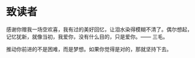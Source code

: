# 致读者

感谢你赠我一场空欢喜，我有过的美好回忆，让泪水染得模糊不清了。偶尔想起，记忆犹新，就像当初，我爱你，没有什么目的，只是爱你。—— 三毛。

推动你前进的不是困难，而是梦想。如果你觉得是对的，那就坚持下去。

